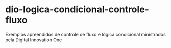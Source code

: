 # dio-logica-condicional-controle-fluxo
Exemplos apreendidos de controle de fluxo e lógica condicional ministrados pela Digital Innovation One
